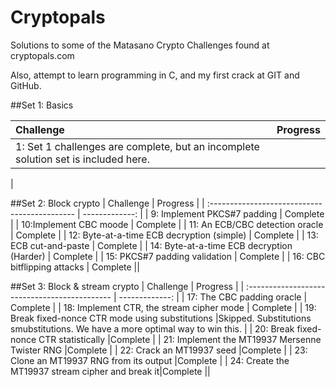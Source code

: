 # Cryptopals
Solutions to some of the Matasano Crypto Challenges found at cryptopals.com

Also, attempt to learn programming in C, and my first crack at GIT and GitHub.

##Set 1: Basics

| Challenge                        | Progress |
| :------------------------------- | -------------: |
| 1: Set 1 challenges are complete, but an incomplete solution set is included here.         |     |
|

##Set 2:  Block crypto
| Challenge                                     | Progress |
| :-------------------------------------------- | -------------: |
| 9: Implement PKCS#7 padding                   | Complete    |
| 10:Implement CBC moode                        | Complete   |
| 11: An ECB/CBC detection oracle               | Complete   |
| 12: Byte-at-a-time ECB decryption (simple)    | Complete   |
| 13: ECB cut-and-paste                         | Complete    |
| 14: Byte-at-a-time ECB decryption (Harder)    | Complete   |
| 15: PKCS#7 padding validation                 | Complete   |
| 16: CBC bitflipping attacks                   | Complete ||

##Set 3:  Block & stream crypto
| Challenge                                     | Progress |
| :-------------------------------------------- | -------------: |
| 17: The CBC padding oracle                   | Complete    |
| 18: Implement CTR, the stream cipher mode   | Complete  |
| 19: Break fixed-nonce CTR mode using substitutions  |Skipped.  Substitutions smubstitutions.  We have a more optimal way to win this. |
| 20: Break fixed-nonce CTR statistically |Complete   |
| 21: Implement the MT19937 Mersenne Twister RNG |Complete    |
| 22: Crack an MT19937 seed    |Complete   |
| 23: Clone an MT19937 RNG from its output |Complete  |
| 24: Create the MT19937 stream cipher and break it|Complete  ||

